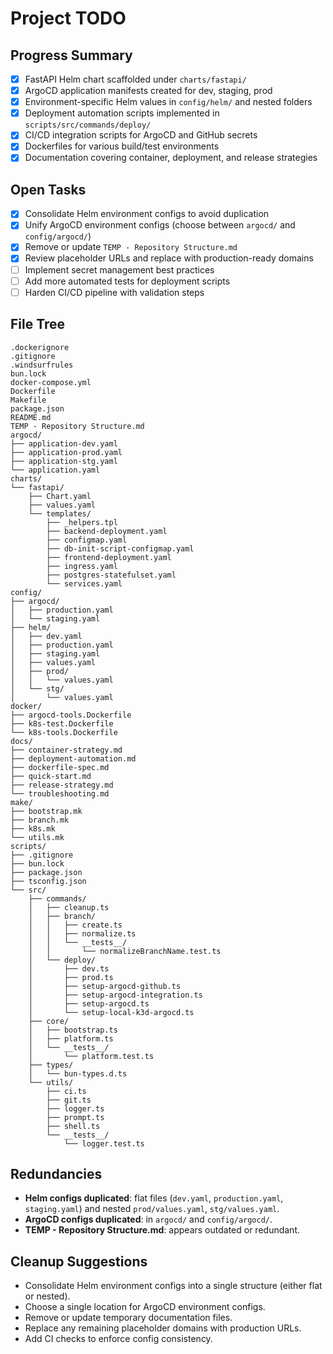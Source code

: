 # Project TODO

## Progress Summary
- [x] FastAPI Helm chart scaffolded under `charts/fastapi/`
- [x] ArgoCD application manifests created for dev, staging, prod
- [x] Environment-specific Helm values in `config/helm/` and nested folders
- [x] Deployment automation scripts implemented in `scripts/src/commands/deploy/`
- [x] CI/CD integration scripts for ArgoCD and GitHub secrets
- [x] Dockerfiles for various build/test environments
- [x] Documentation covering container, deployment, and release strategies

## Open Tasks
- [x] Consolidate Helm environment configs to avoid duplication
- [x] Unify ArgoCD environment configs (choose between `argocd/` and `config/argocd/`)
- [x] Remove or update `TEMP - Repository Structure.md`
- [x] Review placeholder URLs and replace with production-ready domains
- [ ] Implement secret management best practices
- [ ] Add more automated tests for deployment scripts
- [ ] Harden CI/CD pipeline with validation steps

## File Tree
```
.dockerignore
.gitignore
.windsurfrules
bun.lock
docker-compose.yml
Dockerfile
Makefile
package.json
README.md
TEMP - Repository Structure.md
argocd/
├── application-dev.yaml
├── application-prod.yaml
├── application-stg.yaml
└── application.yaml
charts/
└── fastapi/
    ├── Chart.yaml
    ├── values.yaml
    └── templates/
        ├── _helpers.tpl
        ├── backend-deployment.yaml
        ├── configmap.yaml
        ├── db-init-script-configmap.yaml
        ├── frontend-deployment.yaml
        ├── ingress.yaml
        ├── postgres-statefulset.yaml
        └── services.yaml
config/
├── argocd/
│   ├── production.yaml
│   └── staging.yaml
├── helm/
│   ├── dev.yaml
│   ├── production.yaml
│   ├── staging.yaml
│   ├── values.yaml
│   ├── prod/
│   │   └── values.yaml
│   └── stg/
│       └── values.yaml
docker/
├── argocd-tools.Dockerfile
├── k8s-test.Dockerfile
└── k8s-tools.Dockerfile
docs/
├── container-strategy.md
├── deployment-automation.md
├── dockerfile-spec.md
├── quick-start.md
├── release-strategy.md
└── troubleshooting.md
make/
├── bootstrap.mk
├── branch.mk
├── k8s.mk
└── utils.mk
scripts/
├── .gitignore
├── bun.lock
├── package.json
├── tsconfig.json
└── src/
    ├── commands/
    │   ├── cleanup.ts
    │   ├── branch/
    │   │   ├── create.ts
    │   │   ├── normalize.ts
    │   │   └── __tests__/
    │   │       └── normalizeBranchName.test.ts
    │   └── deploy/
    │       ├── dev.ts
    │       ├── prod.ts
    │       ├── setup-argocd-github.ts
    │       ├── setup-argocd-integration.ts
    │       ├── setup-argocd.ts
    │       └── setup-local-k3d-argocd.ts
    ├── core/
    │   ├── bootstrap.ts
    │   ├── platform.ts
    │   └── __tests__/
    │       └── platform.test.ts
    ├── types/
    │   └── bun-types.d.ts
    └── utils/
        ├── ci.ts
        ├── git.ts
        ├── logger.ts
        ├── prompt.ts
        ├── shell.ts
        └── __tests__/
            └── logger.test.ts
```

## Redundancies
- **Helm configs duplicated**: flat files (`dev.yaml`, `production.yaml`, `staging.yaml`) and nested `prod/values.yaml`, `stg/values.yaml`.
- **ArgoCD configs duplicated**: in `argocd/` and `config/argocd/`.
- **TEMP - Repository Structure.md**: appears outdated or redundant.

## Cleanup Suggestions
- Consolidate Helm environment configs into a single structure (either flat or nested).
- Choose a single location for ArgoCD environment configs.
- Remove or update temporary documentation files.
- Replace any remaining placeholder domains with production URLs.
- Add CI checks to enforce config consistency.